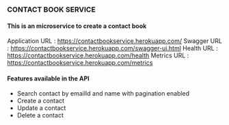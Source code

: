 ### CONTACT BOOK SERVICE

#### This is an microservice to create a contact book

Application URL :  https://contactbookservice.herokuapp.com/
Swagger URL :  https://contactbookservice.herokuapp.com/swagger-ui.html
Health URL : https://contactbookservice.herokuapp.com/health
Metrics URL : https://contactbookservice.herokuapp.com/metrics

#### Features available in the API
- Search contact by emailId and name with pagination enabled
- Create a contact 
- Update a contact
- Delete a contact



